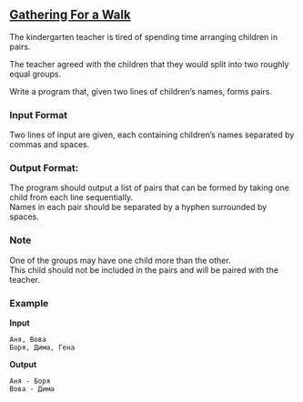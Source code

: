 ## [Gathering For a Walk](../../../solutions/3.4/34_b.py)

The kindergarten teacher is tired of spending time arranging children in pairs.

The teacher agreed with the children that they would split into two roughly equal groups.

Write a program that, given two lines of children’s names, forms pairs.

### Input Format

Two lines of input are given, each containing children’s names separated by commas and spaces.

### Output Format:

The program should output a list of pairs that can be formed by taking one child from each line sequentially.\
Names in each pair should be separated by a hyphen surrounded by spaces.

### Note

One of the groups may have one child more than the other.\
This child should not be included in the pairs and will be paired with the teacher.

### Example

__Input__
```plaintext
Аня, Вова
Боря, Дима, Гена
```

__Output__
```plaintext
Аня - Боря
Вова - Дима
```